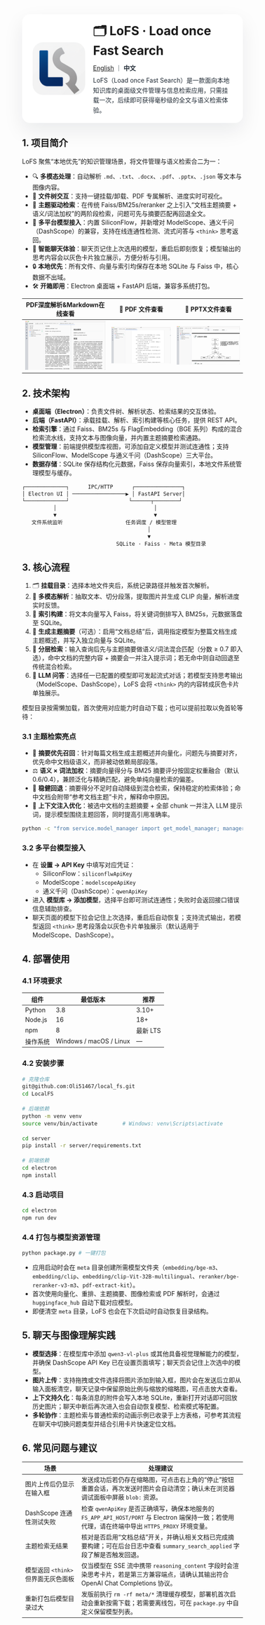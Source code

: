 <div style="display:flex; align-items:center; gap:18px; padding:18px 24px; background:#ffffff; border-radius:18px; box-shadow:0 18px 46px rgba(15,23,42,0.08);">
  <div style="flex:0 0 120px;">
    <img src="electron/dist/assets/logo.png" alt="LoFS Logo" width="120" style="display:block; border-radius:24px;">
  </div>
  <div style="flex:1;">
    <h1 style="margin:0 0 12px 0;">🗂️ LoFS · Load once Fast Search</h1>
    <div style="font-size:14px; line-height:1.6; color:#475467;">
      <p style="margin:0 0 6px 0; color:#1f2933;">
        <a href="README_EN.md">English</a> ｜ <strong>中文</strong>
      </p>
      <p style="margin:0; color:#1f2933;">
        LoFS（Load once Fast Search）是一款面向本地知识库的桌面级文件管理与信息检索应用，只需挂载一次，后续即可获得毫秒级的全文与语义检索体验。
      </p>
    </div>
  </div>
</div>

## 1. 项目简介
LoFS 聚焦“本地优先”的知识管理场景，将文件管理与语义检索合二为一：
- 🔍 **多模态处理**：自动解析 `.md`、`.txt`、`.docx`、`.pdf`、`.pptx`、`.json` 等文本与图像内容。
- 📁 **文件树交互**：支持一键挂载/卸载、PDF 专属解析、进度实时可视化。
- 🧠 **主题驱动检索**：在传统 Faiss/BM25s/reranker 之上引入“文档主题摘要 + 语义/词法加权”的两阶段检索，问题可先与摘要匹配再回退全文。
- 🤖 **多平台模型接入**：内置 SiliconFlow，并新增对 ModelScope、通义千问（DashScope）的兼容，支持在线连通性检测、流式问答与 `<think>` 思考返回。
- 💬 **智能聊天体验**：聊天页记住上次选用的模型，重启后即刻恢复；模型输出的思考内容会以灰色卡片独立展示，方便分析与引用。
- 🔒 **本地优先**：所有文件、向量与索引均保存在本地 SQLite 与 Faiss 中，核心数据不出域。
- 🛠️ **开箱即用**：Electron 桌面端 + FastAPI 后端，兼容多系统打包。

| PDF深度解析&Markdown在线查看 | 📑 PDF 文件查看 | 🔎 PPTX文件查看 |
|:--:|:--:|:--:|
| ![extract](img/pdf_extract.png) | ![PDF](img/pdf_viewer.png) | ![PPT](img/ppt_viewer.png) |

## 2. 技术架构
- **桌面端（Electron）**：负责文件树、解析状态、检索结果的交互体验。
- **后端（FastAPI）**：承载挂载、解析、索引构建等核心任务，提供 REST API。
- **检索引擎**：通过 Faiss、BM25s 与 FlagEmbedding（BGE 系列）构成的混合检索流水线，支持文本与图像向量，并内置主题摘要检索通路。
- **模型管理**：前端提供模型库视图，可添加自定义模型并测试连通性；支持 SiliconFlow、ModelScope 与通义千问（DashScope）三大平台。
- **数据存储**：SQLite 保存结构化元数据，Faiss 保存向量索引，本地文件系统管理模型与缓存。

```text
┌─────────────┐      IPC/HTTP      ┌───────────────┐
│ Electron UI │ ─────────────────▶ │ FastAPI Server│
└─────────────┘                   └──────┬────────┘
          │                               │
          ▼                               ▼
   文件系统监听                    任务调度 / 模型管理
                                        │
                                        ▼
                              SQLite · Faiss · Meta 模型目录
```

## 3. 核心流程
1. 🗂️ **挂载目录**：选择本地文件夹后，系统记录路径并触发首次解析。
2. 📄 **多模态解析**：抽取文本、切分段落，提取图片并生成 CLIP 向量，解析进度实时反馈。
3. 🧮 **索引构建**：将文本向量写入 Faiss，将关键词倒排写入 BM25s，元数据落盘至 SQLite。
4. 🧾 **生成主题摘要**（可选）：启用“文档总结”后，调用指定模型为整篇文档生成主题概述，并写入独立向量与 SQLite。
5. 🔎 **分层检索**：输入查询后先与主题摘要做语义/词法混合匹配（分数 ≥ 0.7 即入选），命中文档的完整内容 + 摘要会一并注入提示词；若无命中则自动回退至传统混合检索。
6. 💬 **LLM 问答**：选择任一已配置的模型即可发起流式对话；若模型支持思考输出（ModelScope、DashScope），LoFS 会将 `<think>` 内的内容转成灰色卡片单独展示。

模型目录按需懒加载，首次使用对应能力时自动下载；也可以提前拉取以免首轮等待：

### 3.1 主题检索亮点
- 🎯 **摘要优先召回**：针对每篇文档生成主题概述并向量化，问题先与摘要对齐，优先命中文档级语义，而非被动依赖局部段落。
- ⚖️ **语义 × 词法加权**：摘要向量得分与 BM25 摘要评分按固定权重融合（默认 0.6/0.4），兼顾泛化与精确匹配，避免单纯向量检索的偏差。
- 🔁 **稳健回退**：摘要得分不足时自动降级到混合检索，保持稳定的检索体验；命中文档会附带“参考文档主题”卡片，解释命中原因。
- 🧩 **上下文注入优化**：被选中文档的主题摘要 + 全部 chunk 一并注入 LLM 提示词，提示模型围绕主题回答，同时提高引用准确率。

```bash
python -c "from service.model_manager import get_model_manager; manager = get_model_manager(); [manager.get_model_path(key) for key in ('bge_m3', 'bge_reranker_v2_m3', 'clip_vit_b_32', 'clip_vit_b_32_multilingual', 'pdf_extract_kit')]"
```

### 3.2 多平台模型接入
- 在 **设置 → API Key** 中填写对应凭证：
  - SiliconFlow：`siliconflwApiKey`
  - ModelScope：`modelscopeApiKey`
  - 通义千问（DashScope）：`qwenApiKey`
- 进入 **模型库 → 添加模型**，选择平台即可测试连通性；失败时会返回接口错误信息辅助排查。
- 聊天页面的模型下拉会记住上次选择，重启后自动恢复；支持流式输出，若模型返回 `<think>` 思考段落会以灰色卡片单独展示（默认适用于 ModelScope、DashScope）。

## 4. 部署使用
### 4.1 环境要求
| 组件 | 最低版本 | 推荐 |
| --- | --- | --- |
| Python | 3.8 | 3.10+ |
| Node.js | 16 | 18+ |
| npm | 8 | 最新 LTS |
| 操作系统 | Windows / macOS / Linux | — |

### 4.2 安装步骤
```bash
# 克隆仓库
git@github.com:Oli51467/local_fs.git
cd LocalFS

# 后端依赖
python -m venv venv
source venv/bin/activate        # Windows: venv\Scripts\activate

cd server
pip install -r server/requirements.txt

# 前端依赖
cd electron
npm install
```

### 4.3 启动项目
```bash
cd electron
npm run dev
```

### 4.4 打包与模型资源管理
```bash
python package.py # 一键打包
```

- 应用启动时会在 `meta` 目录创建所需模型文件夹（`embedding/bge-m3`、`embedding/clip`、`embedding/clip-Vit-32B-multilingual`、`reranker/bge-reranker-v3-m3`、`pdf-extract-kit`）。
- 首次使用向量化、重排、主题摘要、图像检索或 PDF 解析时，会通过 `huggingface_hub` 自动下载对应模型。
- 即便清空 `meta` 目录，LoFS 也会在下次启动时自动恢复目录结构。

## 5. 聊天与图像理解实践
- **模型选择**：在模型库中添加 `qwen3-vl-plus` 或其他具备视觉理解能力的模型，并确保 DashScope API Key 已在设置页面填写；聊天页会记住上次选中的模型。
- **图片上传**：支持拖拽或文件选择将图片添加到输入框，图片会在发送后立即从输入面板清空，聊天记录中保留原始比例与缩放的缩略图，可点击放大查看。
- **上下文持久化**：每条消息的附件会写入本地 SQLite，重新打开对话即可回放历史图片；聊天中断后再次进入也会自动恢复模型、检索模式等配置。
- **多轮协作**：主题检索与普通检索的动画示例已收录于上方表格，可参考其流程在聊天中切换问题类型并结合引用卡片快速定位文档。

## 6. 常见问题与建议
| 场景 | 处理建议 |
| --- | --- |
| 图片上传后仍显示在输入框 | 发送成功后若仍存在缩略图，可点击右上角的“停止”按钮重置会话，再次发送时图片会自动清空；确认未在浏览器调试面板中屏蔽 `blob:` 资源。 |
| DashScope 连通性测试失败 | 检查 `qwenApiKey` 是否正确填写，确保本地服务的 `FS_APP_API_HOST/PORT` 与 Electron 端保持一致；若使用代理，请在终端中导出 `HTTPS_PROXY` 环境变量。 |
| 主题检索无结果 | 核对是否启用“文档总结”开关，并确认相关文档已完成摘要构建；可在后台日志中查看 `summary_search_applied` 字段了解是否触发回退。 |
| 模型返回 `<think>` 但界面无灰色面板 | 仅当模型在 SSE 流中携带 `reasoning_content` 字段时会渲染思考卡片，若是第三方兼容端点，请确认其输出符合 OpenAI Chat Completions 协议。 |
| 重新打包后模型目录过大 | 发版前执行 `rm -rf meta/*` 清理缓存模型，部署机首次启动会重新按需下载；若需要离线包，可在 `package.py` 中自定义保留模型列表。 |
